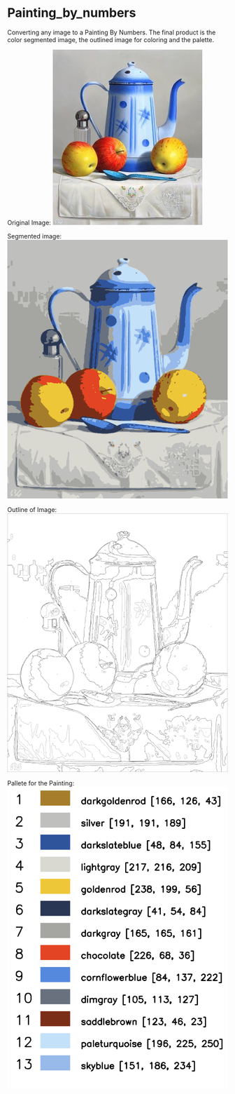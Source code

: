 # Painting_by_numbers
Converting any image to a Painting By Numbers.
The final product is the color segmented image, the outlined image for coloring and the palette.

Original Image:
![Image alt](https://github.com/ir-ina/Painting_by_numbers/raw/main/outputs/apples.jpg)

Segmented image:
![Image alt](https://github.com/ir-ina/Painting_by_numbers/raw/main/outputs/apples-colored.png)

Outline of Image:
![Image alt](https://github.com/ir-ina/Painting_by_numbers/raw/main/outputs/apples-canvas.png)

Pallete for the Painting:
![Image alt](https://github.com/ir-ina/Painting_by_numbers/raw/main/outputs/apples-palette.png)

